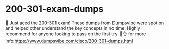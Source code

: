 # 200-301-exam-dumps
🚀 Just aced the 200-301 exam! These dumps from Dumpsvibe were spot on and helped other understand the key concepts in no time. Highly recommend for anyone looking to pass on the first try. 💯👌
for more info:https://www.dumpsvibe.com/cisco/200-301-dumps.html
